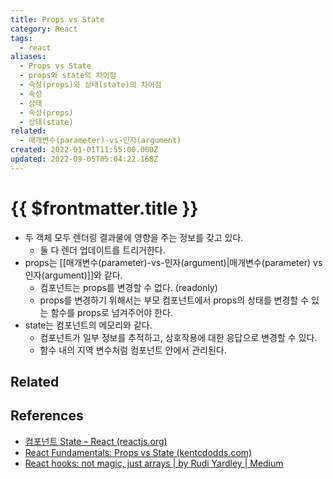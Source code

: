 ```yaml
---
title: Props vs State
category: React
tags:
  - react
aliases:
  - Props vs State
  - props와 state의 차이점
  - 속성(props)와 상태(state)의 차이점
  - 속성
  - 상태
  - 속성(props)
  - 상태(state)
related:
  - 매개변수(parameter)-vs-인자(argument)
created: 2022-01-01T11:55:00.000Z
updated: 2022-09-05T05:04:22.168Z
---
```


# {{ $frontmatter.title }}

- 두 객체 모두 렌더링 결과물에 영향을 주는 정보를 갖고 있다.
  - 둘 다 렌더 업데이트를 트리거한다.
- props는 [[매개변수(parameter)-vs-인자(argument)|매개변수(parameter) vs 인자(argument)]]와 같다.
  - 컴포넌트는 props를 변경할 수 없다. (readonly)
  - props를 변경하기 위해서는 부모 컴포넌트에서 props의 상태를 변경할 수 있는 함수를 props로 넘겨주어야 한다.
- state는 컴포넌트의 메모리와 같다.
  - 컴포넌트가 일부 정보를 추적하고, 상호작용에 대한 응답으로 변경할 수 있다.
  - 함수 내의 지역 변수처럼 컴포넌트 안에서 관리된다.

## Related

## References

- [컴포넌트 State – React (reactjs.org)](https://ko.reactjs.org/docs/faq-state.html#what-is-the-difference-between-state-and-props)
- [React Fundamentals: Props vs State (kentcdodds.com)](https://kentcdodds.com/blog/props-vs-state)
- [React hooks: not magic, just arrays | by Rudi Yardley | Medium](https://medium.com/@ryardley/react-hooks-not-magic-just-arrays-cd4f1857236e)
